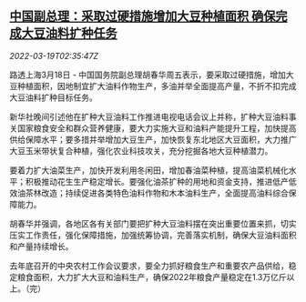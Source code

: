 <!--1647658863000-->
[中国副总理：采取过硬措施增加大豆种植面积 确保完成大豆油料扩种任务](https://cn.reuters.com/article/china-soybean-plantation-0319-idCNKCS2LG02H)
------

<div><i>2022-03-19T02:35:47Z</i></div><p>路透上海3月18日 - 中国国务院副总理胡春华周五表示，要采取过硬措施，增加大豆种植面积，因地制宜扩大油料作物生产，多油并举全面提高产量，不折不扣完成大豆油料扩种目标任务。</p><p>新华社晚间引述他在扩种大豆油料工作推进电视电话会议上并称，扩种大豆油料事关国家粮食安全和群众营养健康，要大力实施大豆和油料产能提升工程，加快提高供给保障水平；要多措并举增加大豆生产，加快恢复东北地区大豆面积，大力推广大豆玉米带状复合种植，强化农业科技攻关，充分挖掘各地大豆种植潜力。</p><p>要着力扩大油菜生产，加快开发利用冬闲田，增加春油菜种植，提高油菜机械化水平；积极推动花生生产稳定增长。要强化油茶扩种的用地和资金支持，推进低产低效油茶林改造；持续促进各类特色油料作物和木本油料生产，全面提高油料综合保障能力。</p><p>胡春华并强调，各地区各有关部门要把扩种大豆油料摆在突出重要位置来抓，切实压实工作责任，强化保障措施，加强统筹协调，完善落实机制，确保大豆油料面积和产量持续增长。</p><p>去年底召开的中央农村工作会议要求，要全力抓好粮食生产和重要农产品供给，稳定粮食面积，大力扩大大豆和油料生产，确保2022年粮食产量稳定在1.3万亿斤以上。（完）</p>
